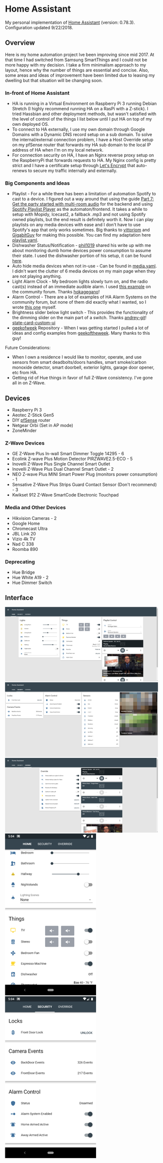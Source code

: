 # Home Assistant
My personal implementation of [Home Assistant](https://home-assistant.io) (version: 0.78.3).
Configuration updated 9/22/2018.

## Overview

Here is my home automation project Ive been improving since mid 2017. At that time I had switched from Samsung SmartThings and I could not be more happy with my decision. I take a firm minimalism approach to my layout, hence why the number of things are essential and concise. Also, some areas and ideas of improvement have been limited due to leasing my dwelling but that situation will be changing soon.

### In-front of Home Assistant
* HA is running in a Virtual Environment on Raspberry Pi 3 running Debian Stretch (I highly recommend running HA on a RasPi with a Z-stick). I tried Hassbian and other deployment methods, but wasn't satisfied with the level of control of the things I list below until I put HA on top of my own deployed OS. 
* To connect to HA externally, I use my own domain through Google Domains with a Dynamic DNS record setup on a sub domain. To solve the internal/external connection problem, I have a Host Override setup on my pfSense router that forwards my HA sub domain to the local IP address of HA when I'm on my local network.
* For connection security on HA, I have an Nginx reverse proxy setup on the RaspberryPi that forwards requests to HA. My Nginx config is pretty strict and I have a certificate setup through [Let's Encrypt](https://letsencrypt.org/) that auto-renews to secure my traffic internally and externally.

### Big Components and Ideas
* Playlist - For a while there has been a limitation of automation Spotify to cast to a device. I figured out a way around that using the guide [Part 7: Get the party started with multi-room audio](https://www.vittoriomonaco.de/home-automation-part-7.html) for the backend and using [Spotify Playlist Player](https://community.home-assistant.io/t/spotify-playlist-player/22491) as the automaton/frontend. It takes a while to setup with Mopidy, Icecast2, a fallback .mp3 and not using Spotify owned playlists, but the end result is definitely worth it. Now I can play playlists on any media devices with ease and I don't have to use Spotify's app that only works sometimes. Big thanks to [vittoriom](https://github.com/vittoriom) and [GigabitGuy](https://community.home-assistant.io/u/GigabitGuy) for making this possible. You can find my adaptation here [playlist.yaml](packages/playlist.yaml).
* Dishwasher Status/Notification - [phil1019](https://www.reddit.com/user/phil1019) shared his write up with me about monitoring dumb home devices power consumption to assume their state. I used the dishwasher portion of his setup, it can be found [here](https://philhawthorne.com/making-dumb-dishwashers-and-washing-machines-smart-alerts-when-the-dishes-and-clothes-are-cleaned/).
* Auto hide media devices when not in-use - Can be found in [media.yaml](packages/media.yaml). I didn't want the clutter of 6 media devices on my main page when they are not playing anything.
* Light Alarm Clock - My bedroom lights slowly turn on, and the radio cast(s) instead of an immediate audible alarm. I used [this example](https://community.home-assistant.io/t/creating-an-alarm-clock-updated/15195) on the community forum. Thanks [hokagegano](https://community.home-assistant.io/u/hokagegano)!
* Alarm Control - There are a lot of examples of HA Alarm Systems on the community forum, but none of them did exactly what I wanted, so I wrote [this one](packages/security.yaml) myself.
* Brightness slider below light switch - This provides the functionality of the dimming slider on the main part of a switch. Thanks [andrey-git](https://github.com/andrey-git)! [state-card-custom-ui](https://github.com/andrey-git/home-assistant-custom-ui) 
* [geekofweek](https://github.com/geekofweek/homeassistant) Repository - When I was getting started I pulled a lot of ideas and config examples from [geekoftheweek](https://community.home-assistant.io/u/geekoftheweek). Many thanks to this guy!

Future Considerations:
* When I own a residence I would like to monitor, operate, and use sensors from smart deadbolts/doors handles, smart smoke/carbon monoxide detector, smart doorbell, exterior lights, garage door opener, etc from HA.
* Getting rid of Hue things in favor of full Z-Wave consistency. I've gone all in on Z-Wave.

## Devices
* Raspberry Pi 3
* Aeotec Z-Stick Gen5
* DIY [pfSense](https://www.pfsense.org/) router
* Netgear Orbi (Set in AP mode)
* ZoneMinder

### Z-Wave Devices
* GE Z-Wave Plus In-wall Smart Dimmer Toggle 14295 - 6
* Ecolink Z-wave Plus Motion Detector PIRZWAVE2.5-ECO - 5
* Inovelli Z-Wave Plus Single Channel Smart Outlet
* Inovelli Z-Wave Plus Dual Channel Smart Outlet - 2
* NEO Z-wave Plus MINI Smart Power Plug (monitors power consumption) - 1
* Sensative Z-Wave Plus Strips Guard Contact Sensor (Don't recommend) - 3
* Kwikset 912 Z-Wave SmartCode Electronic Touchpad

### Media and Other Devices
* Hikvision Cameras - 2
* Google Home
* Chromecast Ultra
* JBL Link 20
* Vizio 4k TV
* Nad C 338
* Roomba 890

### Deprecating
* Hue Bridge
* Hue White A19 - 2
* Hue Dimmer Switch

## Interface
![UI](images/ha_home.png)
![UI](images/ha_security.png)
![UI](images/ha_override.png)
<img src="images/ha_mhome2.png" width="300">
<img src="images/ha_msecurity2.png" width="300">
